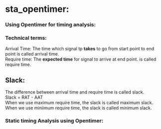 # sta_opentimer:
### Using Opentimer for timing analysis:


### Technical terms:

Arrival Time: The time which signal tp <b>takes</b> to go from start point to end point is called arrival time.<br>
Require time: The <b>expected time</b> for signal to arrive at end point. is called require time.<br>

## Slack:

The difference between arrival time and require time is called slack.<br>
Slack = RAT - AAT<br>
When we use maximum require time, the slack is called maximum slack.<br>
When we use miniimum require time, the slack is called minimum slack.<br>



### Static timing Analysis using Opentimer:

